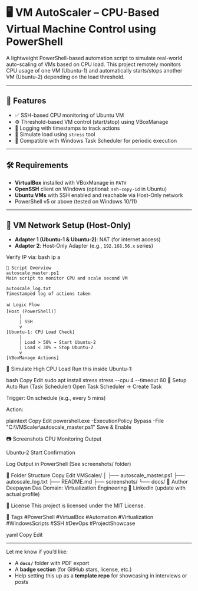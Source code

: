 # 🖥️ VM AutoScaler – CPU-Based Virtual Machine Control using PowerShell

A lightweight PowerShell-based automation script to simulate real-world auto-scaling of VMs based on CPU load. This project remotely monitors CPU usage of one VM (Ubuntu-1) and automatically starts/stops another VM (Ubuntu-2) depending on the load threshold.

---

## 📌 Features

- ✅ SSH-based CPU monitoring of Ubuntu VM
- ⚙️ Threshold-based VM control (start/stop) using VBoxManage
- 🧾 Logging with timestamps to track actions
- 🧪 Simulate load using `stress` tool
- 🔁 Compatible with Windows Task Scheduler for periodic execution

---

## 🛠️ Requirements

- **VirtualBox** installed with VBoxManage in `PATH`  
- **OpenSSH** client on Windows (optional: `ssh-copy-id` in Ubuntu)
- **Ubuntu VMs** with SSH enabled and reachable via Host-Only network
- PowerShell v5 or above (tested on Windows 10/11)

---

## 🚦 VM Network Setup (Host-Only)

- **Adapter 1 (Ubuntu-1 & Ubuntu-2)**: NAT (for internet access)
- **Adapter 2**: Host-Only Adapter (e.g., `192.168.56.x` series)

Verify IP via:
bash
ip a

```
📜 Script Overview
autoscale_master.ps1
Main script to monitor CPU and scale second VM

autoscale_log.txt
Timestamped log of actions taken
```
```
📊 Logic Flow
[Host (PowerShell)] 
     |
     | SSH
     v
[Ubuntu-1: CPU Load Check]
     |
     | Load > 50% → Start Ubuntu-2
     | Load < 30% → Stop Ubuntu-2
     v
[VBoxManage Actions]
```
🧪 Simulate High CPU Load
Run this inside Ubuntu-1:

bash
Copy
Edit
sudo apt install stress
stress --cpu 4 --timeout 60
🔁 Setup Auto Run (Task Scheduler)
Open Task Scheduler → Create Task

Trigger: On schedule (e.g., every 5 mins)

Action:

plaintext
Copy
Edit
powershell.exe -ExecutionPolicy Bypass -File "C:\VMScaler\autoscale_master.ps1"
Save & Enable

📷 Screenshots
CPU Monitoring Output

Ubuntu-2 Start Confirmation

Log Output in PowerShell
(See screenshots/ folder)

📁 Folder Structure
Copy
Edit
VMScaler/
│
├── autoscale_master.ps1
├── autoscale_log.txt
├── README.md
├── screenshots/
└── docs/
📢 Author
Deepayan Das
Domain: Virtualization Engineering
🔗 LinkedIn (update with actual profile)

📄 License
This project is licensed under the MIT License.

🔖 Tags
#PowerShell #VirtualBox #Automation #Virtualization #WindowsScripts #SSH #DevOps #ProjectShowcase

yaml
Copy
Edit

---

Let me know if you’d like:
- A **`docs/`** folder with PDF export
- A **badge section** (for GitHub stars, license, etc.)
- Help setting this up as a **template repo** for showcasing in interviews or posts
